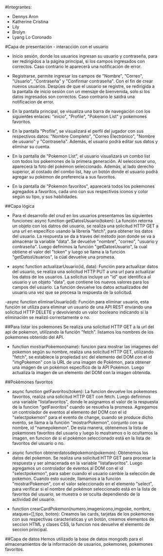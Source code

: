 #Integrantes: 
- Dennys Aron 
- Katherine Cristina
- Lily
- Brolyn
- Lyang Lo Coronado

#Capa de presentación - interacción con el usuario

- Inicio sesión, donde los usuarios ingresan su usuario y contraseña, para ser redirigidos a la página principal, si los campos ingresados con correctos. Caso contrario le aparecerá una notificación de error.

- Registrarse, permite ingresar los campos de "Nombre", "Correo", "Usuario", "Contraseña" y "Confirmar contraseña". Con el fin de crear nuevos usuarios. Despúes de que el usuario se registre, se redirigida a la pantalla de inicio sesión con un mensaje de bienvenida, solo si los datos ingresados son correctos. Caso contrario le saldrá una notificacion de error.

- En la pantalla principal, se visualiza una barra de navegación con los siguientes enlaces: "inicio", "Profile", "Pokemon List" y pokemones favoritos.

- En la pantalla "Profile", se visualizará el perfil del jugador con sus respectivos datos: "Nombre Completo", "Correo Electrónico", "Nombre de usuario" y "Contraseña". Además, el usuario podrá editar sus datos y eliminar su cuenta.

- En la pantalla de "Pokemon List", el usuario visualizará un combo list con todos los pokemones de la primera generación. Al seleccionar uno, aparecerá la foto del pokémon seleccionado. Además, al lado derecho superior, al costado del combo list, hay un botón donde el usuario podrá agregar su pokémon de preferencia a sus favoritos.

- En la pantalla de "Pokemon favoritos", aparecerá todos los pokemones agregados a favoritos, cada uno con sus respectivos iconos y color según su tipo, y sus habilidades.

##Capa lógica
- Para el desarrollo del crud en los usuarios presentamos las siguientes funciones:
async function getDatosUsuario(token): La función retorna un objeto con los datros del usuario, se realiza una solicitud HTTP GET a una url en específico usando la librería "fetch", para obtener los datos del usuario. La respuesta se da a traves del método json donde se va a almacenar la variable "data". Se devuelve "nombre", "correo", "usuario y contraseña". Luego definimos la función "getDatosUsuario", la cual obtiene el valor del "token" y luego se llama a la función "getDatosUsuarios", la cúal devuelve una promesa.

- async function actualizarUsuario(id, data): Función para actualizar datos del usuario, se realiza una solicitud HTTP PUT a una url para actualizar los datos de los usuarios. La solicitus incluye un "id" que identifica al usuario y un objeto "data", que contiene los nuevos valores para los campos del usuario. La función devuelve los datos actualizados del usuario una vez que se procesa la respuesta de la solicitud.

-async function eliminarUsuario(id): Función para eliminar usuario, esta función se utiliza para eliminar un usuario de una API REST enviando una solicitud HTTP DELETE y devolviendo un valor booleano indicando si la eliminación se realizó correctamente o no.

##Para listar los pokemones 
Se realiza una solicitud HTTP GET a la url del api de pokemon, utilizando la función "fetch". listamos los nombres de los pokemones obtenido del API.

- function mostrarPokemon(name): funcion para mostrar las imagenes del pokemon según su nombre, realiza una solicitud HTTP GET, utilizando "fetch", se establece la propiedad src del elemento del DOM con el id "imgPokemon" con la URL de una imagen de Pokémon, para obtener una imágen de un pokémon específico de la API Pokémon. Luego actualiza la imagen de un elemento del DOM con la imagen obtenida.

##Pokémones favoritos

- async function getFavoritos(token): La funcion devuelve los pokemones favoritos, realiza una solicitud HTTP GET con fetch. Luego definimos una variable "listafavoritos", donde le asignamos el valor de la respuesta de la funcion "getFavoritos" cuando se resuelva la promesa. Agregamos un controlador de eventos al elemento del DOM con el id "selectpokemon" para el evento de change, cuando se produce dicho evento, se llama a la función "mostrarPokemon", conjunto con su nombre, id "namepokemon". De esta manera, obtenemos la lista de pokemones favoritos del usuario y luego lo mostramos o lo ocultamos la imagen, en funcion de si el pokémon seleccionado está en la lista de favoritos del usuario o no. 

- async function obtenerdatosdepokemon(pokemon): Obtenemos los datos del pokemon. Se realiza una solicitud HTTP GET para procesar la respuesta y ser almacenada en la variable "listafavoritos". Luego agregamos un controlador de eventos al DOM con el id "selectpokemon", para saber cuando el usuario cambie la selección de pokemon. Cuando esto sucede, llamamos a la función "mostrarPokemon", con el valor seleccionado en el elemento "select", para verificar si el nombre del pokémon seleccionado está en la lista de favoritos del usuario, se muestra o se oculta dependiendo de la actividad del usuario.

- function crearCardPokemon(numero,imagenicono,imgpoke, nombre, ataques=[],tipo, boton): Creamos las cards, tarjetas de los pokemones con sus respectivas caracteristicas y un botón, creamos elementos de seccion HTML y clases CSS, la funcion nos devuelve el elemento de seccion principal. 



##Capa de datos
Hemos utilizado la base de datos mongodb para el almacenamientos de la información de usuarios, pokemones, pokemones favoritos.
